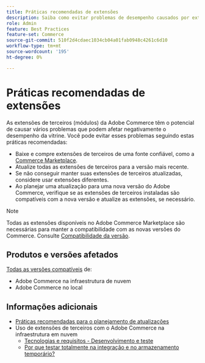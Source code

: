 ```yaml
---
title: Práticas recomendadas de extensões
description: Saiba como evitar problemas de desempenho causados por extensões Adobe Commerce de terceiros.
role: Admin
feature: Best Practices
feature-set: Commerce
source-git-commit: 510f2d4cdaec1034cb04a01fab0948c4261c6d10
workflow-type: tm+mt
source-wordcount: '195'
ht-degree: 0%

---
```



# Práticas recomendadas de extensões

As extensões de terceiros (módulos) da Adobe Commerce têm o potencial de causar vários problemas que podem afetar negativamente o desempenho da vitrine. Você pode evitar esses problemas seguindo estas práticas recomendadas:

- Baixe e compre extensões de terceiros de uma fonte confiável, como a [Commerce Marketplace](https://marketplace.magento.com/extensions.html).
- Atualize todas as extensões de terceiros para a versão mais recente.
- Se não conseguir manter suas extensões de terceiros atualizadas, considere usar extensões diferentes.
- Ao planejar uma atualização para uma nova versão do Adobe Commerce, verifique se as extensões de terceiros instaladas são compatíveis com a nova versão e atualize as extensões, se necessário.

>[!NOTE]
>
> Todas as extensões disponíveis no Adobe Commerce Marketplace são necessárias para manter a compatibilidade com as novas versões do Commerce. Consulte [Compatibilidade da versão](https://developer.adobe.com/commerce/marketplace/guides/sellers/compatibility/releases/).

## Produtos e versões afetados

[Todas as versões compatíveis](../../../release/versions.md) de:

- Adobe Commerce na infraestrutura de nuvem
- Adobe Commerce no local

## Informações adicionais

- [Práticas recomendadas para o planejamento de atualizações](../../../upgrade/prepare/best-practices.md)
- Uso de extensões de terceiros com o Adobe Commerce na infraestrutura em nuvem
   - [Tecnologias e requisitos - Desenvolvimento e teste](https://devdocs.magento.com/cloud/requirements/cloud-requirements.html#cloud-req-devtest)
   - [Por que testar totalmente na integração e no armazenamento temporário?](https://devdocs.magento.com/cloud/live/live.html#whytest)

